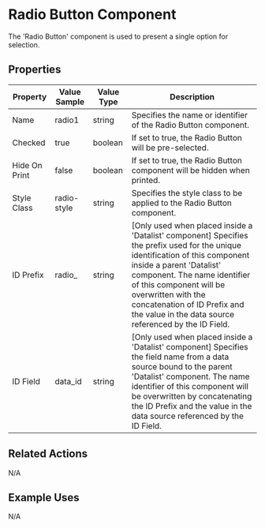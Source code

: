 # Radio Button Component

The 'Radio Button' component is used to present a single option for selection.

## Properties

| Property       | Value Sample | Value Type | Description                                                                     |
|----------------|--------------|------------|---------------------------------------------------------------------------------|
| Name           | radio1       | string     | Specifies the name or identifier of the Radio Button component.                 |
| Checked        | true         | boolean    | If set to true, the Radio Button will be pre-selected.                          |
| Hide On Print  | false        | boolean    | If set to true, the Radio Button component will be hidden when printed.         |
| Style Class    | radio-style  | string     | Specifies the style class to be applied to the Radio Button component.          |
| ID Prefix      | radio_       | string     | [Only used when placed inside a 'Datalist' component] Specifies the prefix used for the unique identification of this component inside a parent 'Datalist' component. The name identifier of this component will be overwritten with the concatenation of ID Prefix and the value in the data source referenced by the ID Field.   |
| ID Field       | data_id      | string     | [Only used when placed inside a 'Datalist' component] Specifies the field name from a data source bound to the parent 'Datalist' component. The name identifier of this component will be overwritten by concatenating the ID Prefix and the value in the data source referenced by the ID Field. |

## Related Actions

N/A

## Example Uses

N/A
